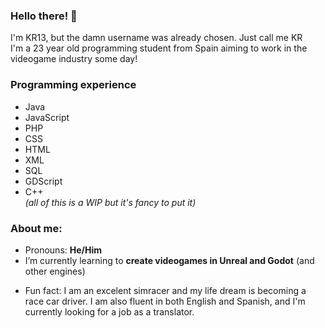 ### Hello there! 👋

I'm KR13, but the damn username was already chosen. Just call me KR <br>
I'm a 23 year old programming student from Spain aiming to work in the videogame industry some day! <br>

### Programming experience
- Java
- JavaScript
- PHP
- CSS
- HTML
- XML
- SQL
- GDScript
- C++
<br>*(all of this is a WIP but it's fancy to put it)*

### About me:
- Pronouns: <b>He/Him</b>
- I’m currently learning to <b>create videogames in Unreal and Godot</b> (and other engines)
<!--- How to reach me: Check my twitter if you'd like and drop me a DM! The @ is <b>@_KR13 _</b> (remove the space!) -->
- Fun fact: I am an excelent simracer and my life dream is becoming a race car driver. I am also fluent in both English and Spanish, and I'm currently looking for a job as a translator.
<!--
**KilianR13/KilianR13** is a ✨ _special_ ✨ repository because its `README.md` (this file) appears on your GitHub profile.

Here are some ideas to get you started:

- 🔭 I’m currently working on ...
- 🌱 I’m currently learning ...
- 👯 I’m looking to collaborate on ...
- 🤔 I’m looking for help with ...
- 💬 Ask me about ...
- 📫 How to reach me: ...


-->
